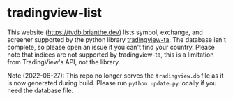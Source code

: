 # tradingview-list
This website (https://tvdb.brianthe.dev) lists symbol, exchange, and screener supported by the python library [tradingview-ta](https://github.com/brian-the-dev/python-tradingview-ta). The database isn't complete, so please open an issue if you can't find your country. Please note that indices are not supported by tradingview-ta, this is a limitation from TradingView's API, not the library.

Note (2022-06-27): This repo no longer serves the `tradingview.db` file as it is now generated during build. Please run `python update.py` locally if you need the database file.

